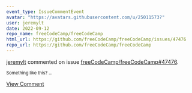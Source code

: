 ```yaml
---
event_type: IssueCommentEvent
avatar: "https://avatars.githubusercontent.com/u/25011573?"
user: jeremylt
date: 2022-09-12
repo_name: freeCodeCamp/freeCodeCamp
html_url: https://github.com/freeCodeCamp/freeCodeCamp/issues/47476
repo_url: https://github.com/freeCodeCamp/freeCodeCamp
---
```


<a href='https://github.com/jeremylt' target='_blank'>jeremylt</a> commented on issue <a href='https://github.com/freeCodeCamp/freeCodeCamp/issues/47476' target='_blank'>freeCodeCamp/freeCodeCamp#47476</a>.

<small>Something like this?...</small>

<a href='https://github.com/freeCodeCamp/freeCodeCamp/issues/47476' target='_blank'>View Comment</a>